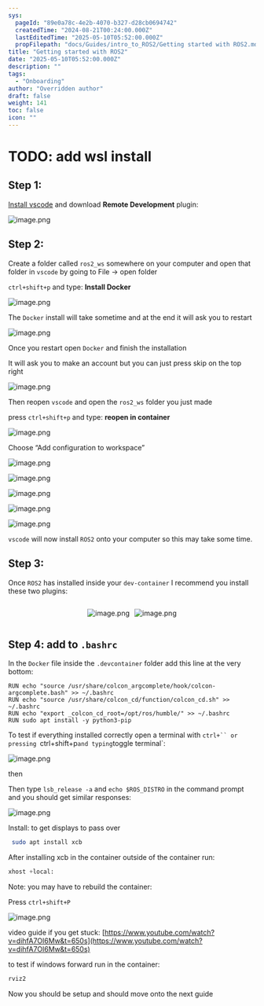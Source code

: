 ```yaml
---
sys:
  pageId: "89e0a78c-4e2b-4070-b327-d28cb0694742"
  createdTime: "2024-08-21T00:24:00.000Z"
  lastEditedTime: "2025-05-10T05:52:00.000Z"
  propFilepath: "docs/Guides/intro_to_ROS2/Getting started with ROS2.md"
title: "Getting started with ROS2"
date: "2025-05-10T05:52:00.000Z"
description: ""
tags:
  - "Onboarding"
author: "Overridden author"
draft: false
weight: 141
toc: false
icon: ""
---
```


# TODO: add wsl install

## Step 1:

[Install vscode](https://code.visualstudio.com/download) and download **Remote Development** plugin:

![image.png](https://prod-files-secure.s3.us-west-2.amazonaws.com/d518164a-d88e-44d1-a4ee-3adb3bd8bce0/efb52993-1881-4a40-b95e-6f020334f022/image.png?X-Amz-Algorithm=AWS4-HMAC-SHA256&X-Amz-Content-Sha256=UNSIGNED-PAYLOAD&X-Amz-Credential=ASIAZI2LB466XVBQKAQG%2F20250604%2Fus-west-2%2Fs3%2Faws4_request&X-Amz-Date=20250604T100941Z&X-Amz-Expires=3600&X-Amz-Security-Token=IQoJb3JpZ2luX2VjEFEaCXVzLXdlc3QtMiJHMEUCIA0vYFaUWmBd8dcMZIRmdhLVwAKxDdU31OCnKCekuUPsAiEAvKjONfe9CbgcHSKMQQIv8C%2FYxfmXgp0ynwhiY1NpS1Iq%2FwMIKhAAGgw2Mzc0MjMxODM4MDUiDATnTup5Fj1YnQLMuSrcA%2FMRoMHJp1vxfPAxPYEAJ1IqD79eWelk%2BQ%2B4KrTuf0T8yUfAd7EmIz24%2F8zRMAW%2FTrV%2BS0JJ48BOZTuk5yvQqCN%2FfWEpUz596DvApiAYD8dVkLPOF6Rux229HcfA3MrwgLOlD2NJEuLX8r7x3fTyL8ef5uwvY1Gkwdnrci8yht2iIth09Bp8OqgDsq58u1ciqqD38UWjHxaolMsuA0kQLqwmxAwS3OB6bpJhSUqAlIEtBSW8cqHCoLGZQrcu2t2W4i0cLpVT%2FGc2Hr48xDDbh2EJpyYoYrNnsBMQoZk%2Fb9MXr9KvaE6IfNLZtq4VFYizADt7%2FnvoTwD1X485XujlV%2B2bhBCAzyPFQ39eIZtnCh2W1zifPV%2FCD67KHFMspc35KFomOI4oORynh%2FYf93n2t31unSmPJOJqIBFEORlT7kjRbMi%2FvNM7lEA%2BjXHlUgb9oC4dSIu5SHXxeP0fba9u%2BK5F3pQRxbTXZcKfRTuZJEInjr4CQ%2FwsA0HtBLlep2zIZRpA7tb53kOhO3kmXBXO%2F4q%2B24jt1gmDCd4Qai%2BZ4WQyDClCYWd%2Bb96ktXrHrOkoMSa8PtAMRTkibJ3cDNLcEiK4LtruyHKECXYPUxOuzdOPgPVQ2K%2FY8BQoDpgpMK6egMIGOqUB%2Fepdn7NAov%2FtOZZBBxpbIhmZ3%2FSwlM%2FuvwRgqYIHLNTmvhdtC4xRO6cog8IKGaD9cryuQOHTU3R3r%2B9Gxvfbllc4W5Zb2gzp2AY2MqeAefwDuCK9GwS4pNOtH1pHepD2i%2FTtTb4FEjWT9FaEK3zBQ8QQfZdvqgJEYB%2FiGVspOmQrWuF%2BtOHqToPmV2%2FkH487ipavcvm4wTEdPHJygPRpGu75r499&X-Amz-Signature=1c6d1a42da4849483b2b32500713ee43421296f0ee066df04f732d0fd34c62d3&X-Amz-SignedHeaders=host&x-id=GetObject)

## Step 2:

Create a folder called `ros2_ws` somewhere on your computer and open that folder in `vscode` by going to File → open folder 

`ctrl+shift+p` and type: **Install Docker**

![image.png](https://prod-files-secure.s3.us-west-2.amazonaws.com/d518164a-d88e-44d1-a4ee-3adb3bd8bce0/2269dc0e-1cd5-47ff-bceb-c04ad9b2eab0/image.png?X-Amz-Algorithm=AWS4-HMAC-SHA256&X-Amz-Content-Sha256=UNSIGNED-PAYLOAD&X-Amz-Credential=ASIAZI2LB466XVBQKAQG%2F20250604%2Fus-west-2%2Fs3%2Faws4_request&X-Amz-Date=20250604T100941Z&X-Amz-Expires=3600&X-Amz-Security-Token=IQoJb3JpZ2luX2VjEFEaCXVzLXdlc3QtMiJHMEUCIA0vYFaUWmBd8dcMZIRmdhLVwAKxDdU31OCnKCekuUPsAiEAvKjONfe9CbgcHSKMQQIv8C%2FYxfmXgp0ynwhiY1NpS1Iq%2FwMIKhAAGgw2Mzc0MjMxODM4MDUiDATnTup5Fj1YnQLMuSrcA%2FMRoMHJp1vxfPAxPYEAJ1IqD79eWelk%2BQ%2B4KrTuf0T8yUfAd7EmIz24%2F8zRMAW%2FTrV%2BS0JJ48BOZTuk5yvQqCN%2FfWEpUz596DvApiAYD8dVkLPOF6Rux229HcfA3MrwgLOlD2NJEuLX8r7x3fTyL8ef5uwvY1Gkwdnrci8yht2iIth09Bp8OqgDsq58u1ciqqD38UWjHxaolMsuA0kQLqwmxAwS3OB6bpJhSUqAlIEtBSW8cqHCoLGZQrcu2t2W4i0cLpVT%2FGc2Hr48xDDbh2EJpyYoYrNnsBMQoZk%2Fb9MXr9KvaE6IfNLZtq4VFYizADt7%2FnvoTwD1X485XujlV%2B2bhBCAzyPFQ39eIZtnCh2W1zifPV%2FCD67KHFMspc35KFomOI4oORynh%2FYf93n2t31unSmPJOJqIBFEORlT7kjRbMi%2FvNM7lEA%2BjXHlUgb9oC4dSIu5SHXxeP0fba9u%2BK5F3pQRxbTXZcKfRTuZJEInjr4CQ%2FwsA0HtBLlep2zIZRpA7tb53kOhO3kmXBXO%2F4q%2B24jt1gmDCd4Qai%2BZ4WQyDClCYWd%2Bb96ktXrHrOkoMSa8PtAMRTkibJ3cDNLcEiK4LtruyHKECXYPUxOuzdOPgPVQ2K%2FY8BQoDpgpMK6egMIGOqUB%2Fepdn7NAov%2FtOZZBBxpbIhmZ3%2FSwlM%2FuvwRgqYIHLNTmvhdtC4xRO6cog8IKGaD9cryuQOHTU3R3r%2B9Gxvfbllc4W5Zb2gzp2AY2MqeAefwDuCK9GwS4pNOtH1pHepD2i%2FTtTb4FEjWT9FaEK3zBQ8QQfZdvqgJEYB%2FiGVspOmQrWuF%2BtOHqToPmV2%2FkH487ipavcvm4wTEdPHJygPRpGu75r499&X-Amz-Signature=c215ad74c4086317c03349c7c738bc8c14250b9931e11a883058cb7ffe316dd3&X-Amz-SignedHeaders=host&x-id=GetObject)

The `Docker` install will take sometime and at the end it will ask you to restart

![image.png](https://prod-files-secure.s3.us-west-2.amazonaws.com/d518164a-d88e-44d1-a4ee-3adb3bd8bce0/ed233f78-be33-4b1f-b89c-9c346c0e961e/image.png?X-Amz-Algorithm=AWS4-HMAC-SHA256&X-Amz-Content-Sha256=UNSIGNED-PAYLOAD&X-Amz-Credential=ASIAZI2LB466XVBQKAQG%2F20250604%2Fus-west-2%2Fs3%2Faws4_request&X-Amz-Date=20250604T100941Z&X-Amz-Expires=3600&X-Amz-Security-Token=IQoJb3JpZ2luX2VjEFEaCXVzLXdlc3QtMiJHMEUCIA0vYFaUWmBd8dcMZIRmdhLVwAKxDdU31OCnKCekuUPsAiEAvKjONfe9CbgcHSKMQQIv8C%2FYxfmXgp0ynwhiY1NpS1Iq%2FwMIKhAAGgw2Mzc0MjMxODM4MDUiDATnTup5Fj1YnQLMuSrcA%2FMRoMHJp1vxfPAxPYEAJ1IqD79eWelk%2BQ%2B4KrTuf0T8yUfAd7EmIz24%2F8zRMAW%2FTrV%2BS0JJ48BOZTuk5yvQqCN%2FfWEpUz596DvApiAYD8dVkLPOF6Rux229HcfA3MrwgLOlD2NJEuLX8r7x3fTyL8ef5uwvY1Gkwdnrci8yht2iIth09Bp8OqgDsq58u1ciqqD38UWjHxaolMsuA0kQLqwmxAwS3OB6bpJhSUqAlIEtBSW8cqHCoLGZQrcu2t2W4i0cLpVT%2FGc2Hr48xDDbh2EJpyYoYrNnsBMQoZk%2Fb9MXr9KvaE6IfNLZtq4VFYizADt7%2FnvoTwD1X485XujlV%2B2bhBCAzyPFQ39eIZtnCh2W1zifPV%2FCD67KHFMspc35KFomOI4oORynh%2FYf93n2t31unSmPJOJqIBFEORlT7kjRbMi%2FvNM7lEA%2BjXHlUgb9oC4dSIu5SHXxeP0fba9u%2BK5F3pQRxbTXZcKfRTuZJEInjr4CQ%2FwsA0HtBLlep2zIZRpA7tb53kOhO3kmXBXO%2F4q%2B24jt1gmDCd4Qai%2BZ4WQyDClCYWd%2Bb96ktXrHrOkoMSa8PtAMRTkibJ3cDNLcEiK4LtruyHKECXYPUxOuzdOPgPVQ2K%2FY8BQoDpgpMK6egMIGOqUB%2Fepdn7NAov%2FtOZZBBxpbIhmZ3%2FSwlM%2FuvwRgqYIHLNTmvhdtC4xRO6cog8IKGaD9cryuQOHTU3R3r%2B9Gxvfbllc4W5Zb2gzp2AY2MqeAefwDuCK9GwS4pNOtH1pHepD2i%2FTtTb4FEjWT9FaEK3zBQ8QQfZdvqgJEYB%2FiGVspOmQrWuF%2BtOHqToPmV2%2FkH487ipavcvm4wTEdPHJygPRpGu75r499&X-Amz-Signature=53bae27ac7115f5e6e026272b523aa10c40bc66080cb15ddb2ab464f732a5c8f&X-Amz-SignedHeaders=host&x-id=GetObject)

Once you restart open `Docker` and finish the installation

It will ask you to make an account but you can just press skip on the top right

![image.png](https://prod-files-secure.s3.us-west-2.amazonaws.com/d518164a-d88e-44d1-a4ee-3adb3bd8bce0/21010ad9-1659-4fd9-9f59-9932a09b2a3d/image.png?X-Amz-Algorithm=AWS4-HMAC-SHA256&X-Amz-Content-Sha256=UNSIGNED-PAYLOAD&X-Amz-Credential=ASIAZI2LB466XVBQKAQG%2F20250604%2Fus-west-2%2Fs3%2Faws4_request&X-Amz-Date=20250604T100941Z&X-Amz-Expires=3600&X-Amz-Security-Token=IQoJb3JpZ2luX2VjEFEaCXVzLXdlc3QtMiJHMEUCIA0vYFaUWmBd8dcMZIRmdhLVwAKxDdU31OCnKCekuUPsAiEAvKjONfe9CbgcHSKMQQIv8C%2FYxfmXgp0ynwhiY1NpS1Iq%2FwMIKhAAGgw2Mzc0MjMxODM4MDUiDATnTup5Fj1YnQLMuSrcA%2FMRoMHJp1vxfPAxPYEAJ1IqD79eWelk%2BQ%2B4KrTuf0T8yUfAd7EmIz24%2F8zRMAW%2FTrV%2BS0JJ48BOZTuk5yvQqCN%2FfWEpUz596DvApiAYD8dVkLPOF6Rux229HcfA3MrwgLOlD2NJEuLX8r7x3fTyL8ef5uwvY1Gkwdnrci8yht2iIth09Bp8OqgDsq58u1ciqqD38UWjHxaolMsuA0kQLqwmxAwS3OB6bpJhSUqAlIEtBSW8cqHCoLGZQrcu2t2W4i0cLpVT%2FGc2Hr48xDDbh2EJpyYoYrNnsBMQoZk%2Fb9MXr9KvaE6IfNLZtq4VFYizADt7%2FnvoTwD1X485XujlV%2B2bhBCAzyPFQ39eIZtnCh2W1zifPV%2FCD67KHFMspc35KFomOI4oORynh%2FYf93n2t31unSmPJOJqIBFEORlT7kjRbMi%2FvNM7lEA%2BjXHlUgb9oC4dSIu5SHXxeP0fba9u%2BK5F3pQRxbTXZcKfRTuZJEInjr4CQ%2FwsA0HtBLlep2zIZRpA7tb53kOhO3kmXBXO%2F4q%2B24jt1gmDCd4Qai%2BZ4WQyDClCYWd%2Bb96ktXrHrOkoMSa8PtAMRTkibJ3cDNLcEiK4LtruyHKECXYPUxOuzdOPgPVQ2K%2FY8BQoDpgpMK6egMIGOqUB%2Fepdn7NAov%2FtOZZBBxpbIhmZ3%2FSwlM%2FuvwRgqYIHLNTmvhdtC4xRO6cog8IKGaD9cryuQOHTU3R3r%2B9Gxvfbllc4W5Zb2gzp2AY2MqeAefwDuCK9GwS4pNOtH1pHepD2i%2FTtTb4FEjWT9FaEK3zBQ8QQfZdvqgJEYB%2FiGVspOmQrWuF%2BtOHqToPmV2%2FkH487ipavcvm4wTEdPHJygPRpGu75r499&X-Amz-Signature=9cf4d2acdb2114501e5a2924a7978002a06c0a5cae16ad6d8f76c9ef85a6adf2&X-Amz-SignedHeaders=host&x-id=GetObject)

Then reopen `vscode` and open the `ros2_ws` folder you just made

press `ctrl+shift+p` and type: **reopen in container**

![image.png](https://prod-files-secure.s3.us-west-2.amazonaws.com/d518164a-d88e-44d1-a4ee-3adb3bd8bce0/4e93b8c2-41ad-488c-8095-c74205196118/image.png?X-Amz-Algorithm=AWS4-HMAC-SHA256&X-Amz-Content-Sha256=UNSIGNED-PAYLOAD&X-Amz-Credential=ASIAZI2LB466XVBQKAQG%2F20250604%2Fus-west-2%2Fs3%2Faws4_request&X-Amz-Date=20250604T100941Z&X-Amz-Expires=3600&X-Amz-Security-Token=IQoJb3JpZ2luX2VjEFEaCXVzLXdlc3QtMiJHMEUCIA0vYFaUWmBd8dcMZIRmdhLVwAKxDdU31OCnKCekuUPsAiEAvKjONfe9CbgcHSKMQQIv8C%2FYxfmXgp0ynwhiY1NpS1Iq%2FwMIKhAAGgw2Mzc0MjMxODM4MDUiDATnTup5Fj1YnQLMuSrcA%2FMRoMHJp1vxfPAxPYEAJ1IqD79eWelk%2BQ%2B4KrTuf0T8yUfAd7EmIz24%2F8zRMAW%2FTrV%2BS0JJ48BOZTuk5yvQqCN%2FfWEpUz596DvApiAYD8dVkLPOF6Rux229HcfA3MrwgLOlD2NJEuLX8r7x3fTyL8ef5uwvY1Gkwdnrci8yht2iIth09Bp8OqgDsq58u1ciqqD38UWjHxaolMsuA0kQLqwmxAwS3OB6bpJhSUqAlIEtBSW8cqHCoLGZQrcu2t2W4i0cLpVT%2FGc2Hr48xDDbh2EJpyYoYrNnsBMQoZk%2Fb9MXr9KvaE6IfNLZtq4VFYizADt7%2FnvoTwD1X485XujlV%2B2bhBCAzyPFQ39eIZtnCh2W1zifPV%2FCD67KHFMspc35KFomOI4oORynh%2FYf93n2t31unSmPJOJqIBFEORlT7kjRbMi%2FvNM7lEA%2BjXHlUgb9oC4dSIu5SHXxeP0fba9u%2BK5F3pQRxbTXZcKfRTuZJEInjr4CQ%2FwsA0HtBLlep2zIZRpA7tb53kOhO3kmXBXO%2F4q%2B24jt1gmDCd4Qai%2BZ4WQyDClCYWd%2Bb96ktXrHrOkoMSa8PtAMRTkibJ3cDNLcEiK4LtruyHKECXYPUxOuzdOPgPVQ2K%2FY8BQoDpgpMK6egMIGOqUB%2Fepdn7NAov%2FtOZZBBxpbIhmZ3%2FSwlM%2FuvwRgqYIHLNTmvhdtC4xRO6cog8IKGaD9cryuQOHTU3R3r%2B9Gxvfbllc4W5Zb2gzp2AY2MqeAefwDuCK9GwS4pNOtH1pHepD2i%2FTtTb4FEjWT9FaEK3zBQ8QQfZdvqgJEYB%2FiGVspOmQrWuF%2BtOHqToPmV2%2FkH487ipavcvm4wTEdPHJygPRpGu75r499&X-Amz-Signature=a7998a2e68a8cbb3297bb260d879b71fe011f5e1ede91faaf36ec63ca77dba1d&X-Amz-SignedHeaders=host&x-id=GetObject)

Choose “Add configuration to workspace”

![image.png](https://prod-files-secure.s3.us-west-2.amazonaws.com/d518164a-d88e-44d1-a4ee-3adb3bd8bce0/9560b282-5060-4989-ba37-97e7b2c22476/image.png?X-Amz-Algorithm=AWS4-HMAC-SHA256&X-Amz-Content-Sha256=UNSIGNED-PAYLOAD&X-Amz-Credential=ASIAZI2LB466XVBQKAQG%2F20250604%2Fus-west-2%2Fs3%2Faws4_request&X-Amz-Date=20250604T100941Z&X-Amz-Expires=3600&X-Amz-Security-Token=IQoJb3JpZ2luX2VjEFEaCXVzLXdlc3QtMiJHMEUCIA0vYFaUWmBd8dcMZIRmdhLVwAKxDdU31OCnKCekuUPsAiEAvKjONfe9CbgcHSKMQQIv8C%2FYxfmXgp0ynwhiY1NpS1Iq%2FwMIKhAAGgw2Mzc0MjMxODM4MDUiDATnTup5Fj1YnQLMuSrcA%2FMRoMHJp1vxfPAxPYEAJ1IqD79eWelk%2BQ%2B4KrTuf0T8yUfAd7EmIz24%2F8zRMAW%2FTrV%2BS0JJ48BOZTuk5yvQqCN%2FfWEpUz596DvApiAYD8dVkLPOF6Rux229HcfA3MrwgLOlD2NJEuLX8r7x3fTyL8ef5uwvY1Gkwdnrci8yht2iIth09Bp8OqgDsq58u1ciqqD38UWjHxaolMsuA0kQLqwmxAwS3OB6bpJhSUqAlIEtBSW8cqHCoLGZQrcu2t2W4i0cLpVT%2FGc2Hr48xDDbh2EJpyYoYrNnsBMQoZk%2Fb9MXr9KvaE6IfNLZtq4VFYizADt7%2FnvoTwD1X485XujlV%2B2bhBCAzyPFQ39eIZtnCh2W1zifPV%2FCD67KHFMspc35KFomOI4oORynh%2FYf93n2t31unSmPJOJqIBFEORlT7kjRbMi%2FvNM7lEA%2BjXHlUgb9oC4dSIu5SHXxeP0fba9u%2BK5F3pQRxbTXZcKfRTuZJEInjr4CQ%2FwsA0HtBLlep2zIZRpA7tb53kOhO3kmXBXO%2F4q%2B24jt1gmDCd4Qai%2BZ4WQyDClCYWd%2Bb96ktXrHrOkoMSa8PtAMRTkibJ3cDNLcEiK4LtruyHKECXYPUxOuzdOPgPVQ2K%2FY8BQoDpgpMK6egMIGOqUB%2Fepdn7NAov%2FtOZZBBxpbIhmZ3%2FSwlM%2FuvwRgqYIHLNTmvhdtC4xRO6cog8IKGaD9cryuQOHTU3R3r%2B9Gxvfbllc4W5Zb2gzp2AY2MqeAefwDuCK9GwS4pNOtH1pHepD2i%2FTtTb4FEjWT9FaEK3zBQ8QQfZdvqgJEYB%2FiGVspOmQrWuF%2BtOHqToPmV2%2FkH487ipavcvm4wTEdPHJygPRpGu75r499&X-Amz-Signature=65e7da7ca0027d831bec4d0ebdbd3777e8a9579203a950a22eba3a26b36ee3a5&X-Amz-SignedHeaders=host&x-id=GetObject)

![image.png](https://prod-files-secure.s3.us-west-2.amazonaws.com/d518164a-d88e-44d1-a4ee-3adb3bd8bce0/2ee63f81-886b-48e8-a553-dc6e5eac99e4/image.png?X-Amz-Algorithm=AWS4-HMAC-SHA256&X-Amz-Content-Sha256=UNSIGNED-PAYLOAD&X-Amz-Credential=ASIAZI2LB466XVBQKAQG%2F20250604%2Fus-west-2%2Fs3%2Faws4_request&X-Amz-Date=20250604T100941Z&X-Amz-Expires=3600&X-Amz-Security-Token=IQoJb3JpZ2luX2VjEFEaCXVzLXdlc3QtMiJHMEUCIA0vYFaUWmBd8dcMZIRmdhLVwAKxDdU31OCnKCekuUPsAiEAvKjONfe9CbgcHSKMQQIv8C%2FYxfmXgp0ynwhiY1NpS1Iq%2FwMIKhAAGgw2Mzc0MjMxODM4MDUiDATnTup5Fj1YnQLMuSrcA%2FMRoMHJp1vxfPAxPYEAJ1IqD79eWelk%2BQ%2B4KrTuf0T8yUfAd7EmIz24%2F8zRMAW%2FTrV%2BS0JJ48BOZTuk5yvQqCN%2FfWEpUz596DvApiAYD8dVkLPOF6Rux229HcfA3MrwgLOlD2NJEuLX8r7x3fTyL8ef5uwvY1Gkwdnrci8yht2iIth09Bp8OqgDsq58u1ciqqD38UWjHxaolMsuA0kQLqwmxAwS3OB6bpJhSUqAlIEtBSW8cqHCoLGZQrcu2t2W4i0cLpVT%2FGc2Hr48xDDbh2EJpyYoYrNnsBMQoZk%2Fb9MXr9KvaE6IfNLZtq4VFYizADt7%2FnvoTwD1X485XujlV%2B2bhBCAzyPFQ39eIZtnCh2W1zifPV%2FCD67KHFMspc35KFomOI4oORynh%2FYf93n2t31unSmPJOJqIBFEORlT7kjRbMi%2FvNM7lEA%2BjXHlUgb9oC4dSIu5SHXxeP0fba9u%2BK5F3pQRxbTXZcKfRTuZJEInjr4CQ%2FwsA0HtBLlep2zIZRpA7tb53kOhO3kmXBXO%2F4q%2B24jt1gmDCd4Qai%2BZ4WQyDClCYWd%2Bb96ktXrHrOkoMSa8PtAMRTkibJ3cDNLcEiK4LtruyHKECXYPUxOuzdOPgPVQ2K%2FY8BQoDpgpMK6egMIGOqUB%2Fepdn7NAov%2FtOZZBBxpbIhmZ3%2FSwlM%2FuvwRgqYIHLNTmvhdtC4xRO6cog8IKGaD9cryuQOHTU3R3r%2B9Gxvfbllc4W5Zb2gzp2AY2MqeAefwDuCK9GwS4pNOtH1pHepD2i%2FTtTb4FEjWT9FaEK3zBQ8QQfZdvqgJEYB%2FiGVspOmQrWuF%2BtOHqToPmV2%2FkH487ipavcvm4wTEdPHJygPRpGu75r499&X-Amz-Signature=d13503b01ee608a483b4d290071b5ee5da2ec0fade56439a9a51670df5a54cf9&X-Amz-SignedHeaders=host&x-id=GetObject)

![image.png](https://prod-files-secure.s3.us-west-2.amazonaws.com/d518164a-d88e-44d1-a4ee-3adb3bd8bce0/ae1580b2-b048-407e-aed9-b584224a7a04/image.png?X-Amz-Algorithm=AWS4-HMAC-SHA256&X-Amz-Content-Sha256=UNSIGNED-PAYLOAD&X-Amz-Credential=ASIAZI2LB466XVBQKAQG%2F20250604%2Fus-west-2%2Fs3%2Faws4_request&X-Amz-Date=20250604T100941Z&X-Amz-Expires=3600&X-Amz-Security-Token=IQoJb3JpZ2luX2VjEFEaCXVzLXdlc3QtMiJHMEUCIA0vYFaUWmBd8dcMZIRmdhLVwAKxDdU31OCnKCekuUPsAiEAvKjONfe9CbgcHSKMQQIv8C%2FYxfmXgp0ynwhiY1NpS1Iq%2FwMIKhAAGgw2Mzc0MjMxODM4MDUiDATnTup5Fj1YnQLMuSrcA%2FMRoMHJp1vxfPAxPYEAJ1IqD79eWelk%2BQ%2B4KrTuf0T8yUfAd7EmIz24%2F8zRMAW%2FTrV%2BS0JJ48BOZTuk5yvQqCN%2FfWEpUz596DvApiAYD8dVkLPOF6Rux229HcfA3MrwgLOlD2NJEuLX8r7x3fTyL8ef5uwvY1Gkwdnrci8yht2iIth09Bp8OqgDsq58u1ciqqD38UWjHxaolMsuA0kQLqwmxAwS3OB6bpJhSUqAlIEtBSW8cqHCoLGZQrcu2t2W4i0cLpVT%2FGc2Hr48xDDbh2EJpyYoYrNnsBMQoZk%2Fb9MXr9KvaE6IfNLZtq4VFYizADt7%2FnvoTwD1X485XujlV%2B2bhBCAzyPFQ39eIZtnCh2W1zifPV%2FCD67KHFMspc35KFomOI4oORynh%2FYf93n2t31unSmPJOJqIBFEORlT7kjRbMi%2FvNM7lEA%2BjXHlUgb9oC4dSIu5SHXxeP0fba9u%2BK5F3pQRxbTXZcKfRTuZJEInjr4CQ%2FwsA0HtBLlep2zIZRpA7tb53kOhO3kmXBXO%2F4q%2B24jt1gmDCd4Qai%2BZ4WQyDClCYWd%2Bb96ktXrHrOkoMSa8PtAMRTkibJ3cDNLcEiK4LtruyHKECXYPUxOuzdOPgPVQ2K%2FY8BQoDpgpMK6egMIGOqUB%2Fepdn7NAov%2FtOZZBBxpbIhmZ3%2FSwlM%2FuvwRgqYIHLNTmvhdtC4xRO6cog8IKGaD9cryuQOHTU3R3r%2B9Gxvfbllc4W5Zb2gzp2AY2MqeAefwDuCK9GwS4pNOtH1pHepD2i%2FTtTb4FEjWT9FaEK3zBQ8QQfZdvqgJEYB%2FiGVspOmQrWuF%2BtOHqToPmV2%2FkH487ipavcvm4wTEdPHJygPRpGu75r499&X-Amz-Signature=f8ab6681528b99f48c50580b108b7122ed06716110951e6df6d8debdd34bcfea&X-Amz-SignedHeaders=host&x-id=GetObject)

![image.png](https://prod-files-secure.s3.us-west-2.amazonaws.com/d518164a-d88e-44d1-a4ee-3adb3bd8bce0/53255b28-f75e-430f-b9e3-c0ac8577e42b/image.png?X-Amz-Algorithm=AWS4-HMAC-SHA256&X-Amz-Content-Sha256=UNSIGNED-PAYLOAD&X-Amz-Credential=ASIAZI2LB466XVBQKAQG%2F20250604%2Fus-west-2%2Fs3%2Faws4_request&X-Amz-Date=20250604T100941Z&X-Amz-Expires=3600&X-Amz-Security-Token=IQoJb3JpZ2luX2VjEFEaCXVzLXdlc3QtMiJHMEUCIA0vYFaUWmBd8dcMZIRmdhLVwAKxDdU31OCnKCekuUPsAiEAvKjONfe9CbgcHSKMQQIv8C%2FYxfmXgp0ynwhiY1NpS1Iq%2FwMIKhAAGgw2Mzc0MjMxODM4MDUiDATnTup5Fj1YnQLMuSrcA%2FMRoMHJp1vxfPAxPYEAJ1IqD79eWelk%2BQ%2B4KrTuf0T8yUfAd7EmIz24%2F8zRMAW%2FTrV%2BS0JJ48BOZTuk5yvQqCN%2FfWEpUz596DvApiAYD8dVkLPOF6Rux229HcfA3MrwgLOlD2NJEuLX8r7x3fTyL8ef5uwvY1Gkwdnrci8yht2iIth09Bp8OqgDsq58u1ciqqD38UWjHxaolMsuA0kQLqwmxAwS3OB6bpJhSUqAlIEtBSW8cqHCoLGZQrcu2t2W4i0cLpVT%2FGc2Hr48xDDbh2EJpyYoYrNnsBMQoZk%2Fb9MXr9KvaE6IfNLZtq4VFYizADt7%2FnvoTwD1X485XujlV%2B2bhBCAzyPFQ39eIZtnCh2W1zifPV%2FCD67KHFMspc35KFomOI4oORynh%2FYf93n2t31unSmPJOJqIBFEORlT7kjRbMi%2FvNM7lEA%2BjXHlUgb9oC4dSIu5SHXxeP0fba9u%2BK5F3pQRxbTXZcKfRTuZJEInjr4CQ%2FwsA0HtBLlep2zIZRpA7tb53kOhO3kmXBXO%2F4q%2B24jt1gmDCd4Qai%2BZ4WQyDClCYWd%2Bb96ktXrHrOkoMSa8PtAMRTkibJ3cDNLcEiK4LtruyHKECXYPUxOuzdOPgPVQ2K%2FY8BQoDpgpMK6egMIGOqUB%2Fepdn7NAov%2FtOZZBBxpbIhmZ3%2FSwlM%2FuvwRgqYIHLNTmvhdtC4xRO6cog8IKGaD9cryuQOHTU3R3r%2B9Gxvfbllc4W5Zb2gzp2AY2MqeAefwDuCK9GwS4pNOtH1pHepD2i%2FTtTb4FEjWT9FaEK3zBQ8QQfZdvqgJEYB%2FiGVspOmQrWuF%2BtOHqToPmV2%2FkH487ipavcvm4wTEdPHJygPRpGu75r499&X-Amz-Signature=f7a44fafff1b2dc326dae3e2db66829834f16bdde29e1011556ba8c50d624da1&X-Amz-SignedHeaders=host&x-id=GetObject)

![image.png](https://prod-files-secure.s3.us-west-2.amazonaws.com/d518164a-d88e-44d1-a4ee-3adb3bd8bce0/7c562767-5af9-4ffb-97d1-327bcdf4ee00/image.png?X-Amz-Algorithm=AWS4-HMAC-SHA256&X-Amz-Content-Sha256=UNSIGNED-PAYLOAD&X-Amz-Credential=ASIAZI2LB466XVBQKAQG%2F20250604%2Fus-west-2%2Fs3%2Faws4_request&X-Amz-Date=20250604T100941Z&X-Amz-Expires=3600&X-Amz-Security-Token=IQoJb3JpZ2luX2VjEFEaCXVzLXdlc3QtMiJHMEUCIA0vYFaUWmBd8dcMZIRmdhLVwAKxDdU31OCnKCekuUPsAiEAvKjONfe9CbgcHSKMQQIv8C%2FYxfmXgp0ynwhiY1NpS1Iq%2FwMIKhAAGgw2Mzc0MjMxODM4MDUiDATnTup5Fj1YnQLMuSrcA%2FMRoMHJp1vxfPAxPYEAJ1IqD79eWelk%2BQ%2B4KrTuf0T8yUfAd7EmIz24%2F8zRMAW%2FTrV%2BS0JJ48BOZTuk5yvQqCN%2FfWEpUz596DvApiAYD8dVkLPOF6Rux229HcfA3MrwgLOlD2NJEuLX8r7x3fTyL8ef5uwvY1Gkwdnrci8yht2iIth09Bp8OqgDsq58u1ciqqD38UWjHxaolMsuA0kQLqwmxAwS3OB6bpJhSUqAlIEtBSW8cqHCoLGZQrcu2t2W4i0cLpVT%2FGc2Hr48xDDbh2EJpyYoYrNnsBMQoZk%2Fb9MXr9KvaE6IfNLZtq4VFYizADt7%2FnvoTwD1X485XujlV%2B2bhBCAzyPFQ39eIZtnCh2W1zifPV%2FCD67KHFMspc35KFomOI4oORynh%2FYf93n2t31unSmPJOJqIBFEORlT7kjRbMi%2FvNM7lEA%2BjXHlUgb9oC4dSIu5SHXxeP0fba9u%2BK5F3pQRxbTXZcKfRTuZJEInjr4CQ%2FwsA0HtBLlep2zIZRpA7tb53kOhO3kmXBXO%2F4q%2B24jt1gmDCd4Qai%2BZ4WQyDClCYWd%2Bb96ktXrHrOkoMSa8PtAMRTkibJ3cDNLcEiK4LtruyHKECXYPUxOuzdOPgPVQ2K%2FY8BQoDpgpMK6egMIGOqUB%2Fepdn7NAov%2FtOZZBBxpbIhmZ3%2FSwlM%2FuvwRgqYIHLNTmvhdtC4xRO6cog8IKGaD9cryuQOHTU3R3r%2B9Gxvfbllc4W5Zb2gzp2AY2MqeAefwDuCK9GwS4pNOtH1pHepD2i%2FTtTb4FEjWT9FaEK3zBQ8QQfZdvqgJEYB%2FiGVspOmQrWuF%2BtOHqToPmV2%2FkH487ipavcvm4wTEdPHJygPRpGu75r499&X-Amz-Signature=9d0c8286b9b33d13b5115744c525f4192960a6a07862107954fcd82feed14af1&X-Amz-SignedHeaders=host&x-id=GetObject)

`vscode` will now install `ROS2` onto your computer so this may take some time.

## Step 3:

Once `ROS2` has installed inside your `dev-container` I recommend you install these two plugins:

<div style="display: flex;flex-direction: row; column-gap:10px; max-width: 630px;justify-content: center;">
<div>

![image.png](https://prod-files-secure.s3.us-west-2.amazonaws.com/d518164a-d88e-44d1-a4ee-3adb3bd8bce0/3fc3d550-5a54-4ba1-ba6b-faa01cdb7369/image.png?X-Amz-Algorithm=AWS4-HMAC-SHA256&X-Amz-Content-Sha256=UNSIGNED-PAYLOAD&X-Amz-Credential=ASIAZI2LB466US4EYWLD%2F20250604%2Fus-west-2%2Fs3%2Faws4_request&X-Amz-Date=20250604T100947Z&X-Amz-Expires=3600&X-Amz-Security-Token=IQoJb3JpZ2luX2VjEFIaCXVzLXdlc3QtMiJGMEQCIC74JuUc84pJ3vLWDvnT4ByIFmTmKOfra9mZceCz89gJAiA8xWugFb0CNiqBQTM9IxivuPMXI3FbQzfFnpbFoPVZtCr%2FAwgqEAAaDDYzNzQyMzE4MzgwNSIMnnCbziD2TgrJuBI%2BKtwDqMM%2BcF2HlBH6wIVsDsxTl3uEfa2BjGPfG9oPaKrOlufIsEVJDYsP%2FYx9OwmOo1R%2Fg454ift2mK5TXaLeTAci3GAufYx3XBab%2Fucfbwg4jokBdEKr4zDjT2GKLkyxU3FZS%2FqApxEeNqCQ5flbIzLGLnh5Vnd6YWWy6G%2Fw5UnaWyJeERRxoCxNqNzYIqXblNopC%2FwrT7s%2Ft%2Fm1UiCqFLDJvFinUdq0mzdoSQYBJof%2FwwxDq%2FYOBrZ0CLsP4UyXAVlXu%2FIk3myAqszEmqZxTO0hDNTSyuZrWkp1R3QJYCoNCDYXF3Gom5EEyGTVJ1iBXb7l8qAjJpeaoe1oI%2FUgsNRWa8Tb1RYu01MxfYOBxTTX%2BHgYefI2rGmqueEFJMoCD1dPnzXGQs240ju8QqYpuyNwW9s0Kz88PODWwUHbwpcvstqBAfXBO1R7ZrIzIkVk23txohHL2SEpS8N1nHV8RQyAxkRMX9tT9rIFLyHDhPTdSbadjEUCnmOvMKrlvB%2FKecVrMSOo6qD3mE8XZ1XmZqsZqLoSLRuj37sDWA6nLwxiPe4VtzgMQ%2BLf%2Fc2sSJANCzBDCf1EnPtTvEGM%2B9Bop0vivs4iqYd0CE%2Bfe2Yl1QMU0VIIoAURcONZGdeIxmAw1p6AwgY6pgFnKcDLbZZlnvLiagMNvikcDwkwEGP%2F1WdiBe6WBXhdAbIsIe58ydJ1oHYif9eGgB4RxZQx93MNr4kSCYLcsFsGSn3kjwt6mw7JGsXod6QL9OMDFbZxRRLljEq7tEPYU5oI7NNQ9LyRmVGZzyQ1K3vWW%2BvGFuJOuJsTa8gaZciNpP9EG7v%2B18m0wOAKniLFxr0AIEGC4%2FNn9bv5PXNATLf%2BocmIbdwI&X-Amz-Signature=ced3cbd77a24bb17d42a2ce2ff6aadbbf433f5c4d9c4dd22ad772aaf19d307eb&X-Amz-SignedHeaders=host&x-id=GetObject)

</div>
<div>

![image.png](https://prod-files-secure.s3.us-west-2.amazonaws.com/d518164a-d88e-44d1-a4ee-3adb3bd8bce0/d994cc66-13c2-4093-a5a3-f84cf4601a82/image.png?X-Amz-Algorithm=AWS4-HMAC-SHA256&X-Amz-Content-Sha256=UNSIGNED-PAYLOAD&X-Amz-Credential=ASIAZI2LB466X465KL2L%2F20250604%2Fus-west-2%2Fs3%2Faws4_request&X-Amz-Date=20250604T100948Z&X-Amz-Expires=3600&X-Amz-Security-Token=IQoJb3JpZ2luX2VjEFEaCXVzLXdlc3QtMiJIMEYCIQCraVXCH71mJ3673rCTKtPdGsjNJZQ0y3G8Jwf05l7s5AIhALGvBV74%2Fv%2BQP%2B5ZxtW%2F3R1X0c1CVyJffRWApbpvo5eIKv8DCCoQABoMNjM3NDIzMTgzODA1IgwSBd2nnIvrPTUfenoq3ANiIFtJDYudabHJEDcLMdWqBaDfy8Z9bKCoJWJHs1hDqsOdMqoKgXC%2FTgymoR0wVU3%2Berr5Y69fSNupnx%2FKDiwkp%2B6OCLPGEovofRwd2UXjc4SKsgaVuB4SbM%2FgkBOoHC9sBmBHf1LNGWcvEMbpD0XWhME5pL63lYfhLJZyQufpnghNRLeAzuUIOaLU%2B5i2A%2FRHXcMigHDgIqJArqvpEh8Q9Xzdz57zecy66WQf3qO1tzd%2FfdlHsOvaZndgwUiylySIrQmWo7N09C6GBE5w7fYmxjdLHusqTK5izNBgYzMzC3DfW0VCY%2FAsGSXRnvWwWONAjHZR49wmQP%2F%2BpC54mtQ3cAYD0Z%2Fp93%2BSAl942IUREbPdiH9ZVf%2ByFlGQVVIZDamK2cSVDKptQnGF5fwcxXqZDb%2F9xBXODPNhDhelzi0lJH9JSIHBKWdko48iVsdrFaG4em2EyEx%2BIHdbdHAcT3rENzmrDnpVG6arL9CqHp3qbimvG1AkGm4QnHOuOvFJa2EY4OHRQkZXI8wibZfNaOOg1N303dRhzZi6vQvwwYfotXUR1agqAV%2FdM8poicxvf6X71%2FgGiXuuoBohMRi45k7WHEMrCSqquKWvH842FxxQfDQaDgo7akhDJbsuwzCmnoDCBjqkAVzYeWmpBu422%2BFw8C6YiPJGLMtH1WNx4k%2BfOqkEPT%2Bz%2BYKLMnfvMBBqQVxtwpkpwNKvswSp1DA4MwTj7Rpmb7QfJNEszbfVmpuAUlqOVnobo1P3spf2L7xPofWHpVUzFs0hL7PCMxGzzI0uoIO0Luw7YO0TB6fZ1wNOdJeOAsE75T5uxZef8YJe67DdivvnmzdSR0A0TVjQEevXhqFrDqxZeRRg&X-Amz-Signature=0d3d89c3225531f57ee8832c89c9a9e378125295493f7fb265527babb49fb749&X-Amz-SignedHeaders=host&x-id=GetObject)

</div>
</div>

## Step 4: add to `.bashrc`

In the `Docker` file inside the `.devcontainer` folder add this line at the very bottom: 

```docker
RUN echo "source /usr/share/colcon_argcomplete/hook/colcon-argcomplete.bash" >> ~/.bashrc
RUN echo "source /usr/share/colcon_cd/function/colcon_cd.sh" >> ~/.bashrc
RUN echo "export _colcon_cd_root=/opt/ros/humble/" >> ~/.bashrc
RUN sudo apt install -y python3-pip 
```

To test if everything installed correctly open a terminal with `ctrl+`` or pressing `ctrl+shift+p` and typing `toggle terminal`:

![image.png](https://prod-files-secure.s3.us-west-2.amazonaws.com/d518164a-d88e-44d1-a4ee-3adb3bd8bce0/6a4943d8-b04e-4c02-9a58-775f3384d1a5/image.png?X-Amz-Algorithm=AWS4-HMAC-SHA256&X-Amz-Content-Sha256=UNSIGNED-PAYLOAD&X-Amz-Credential=ASIAZI2LB466XVBQKAQG%2F20250604%2Fus-west-2%2Fs3%2Faws4_request&X-Amz-Date=20250604T100941Z&X-Amz-Expires=3600&X-Amz-Security-Token=IQoJb3JpZ2luX2VjEFEaCXVzLXdlc3QtMiJHMEUCIA0vYFaUWmBd8dcMZIRmdhLVwAKxDdU31OCnKCekuUPsAiEAvKjONfe9CbgcHSKMQQIv8C%2FYxfmXgp0ynwhiY1NpS1Iq%2FwMIKhAAGgw2Mzc0MjMxODM4MDUiDATnTup5Fj1YnQLMuSrcA%2FMRoMHJp1vxfPAxPYEAJ1IqD79eWelk%2BQ%2B4KrTuf0T8yUfAd7EmIz24%2F8zRMAW%2FTrV%2BS0JJ48BOZTuk5yvQqCN%2FfWEpUz596DvApiAYD8dVkLPOF6Rux229HcfA3MrwgLOlD2NJEuLX8r7x3fTyL8ef5uwvY1Gkwdnrci8yht2iIth09Bp8OqgDsq58u1ciqqD38UWjHxaolMsuA0kQLqwmxAwS3OB6bpJhSUqAlIEtBSW8cqHCoLGZQrcu2t2W4i0cLpVT%2FGc2Hr48xDDbh2EJpyYoYrNnsBMQoZk%2Fb9MXr9KvaE6IfNLZtq4VFYizADt7%2FnvoTwD1X485XujlV%2B2bhBCAzyPFQ39eIZtnCh2W1zifPV%2FCD67KHFMspc35KFomOI4oORynh%2FYf93n2t31unSmPJOJqIBFEORlT7kjRbMi%2FvNM7lEA%2BjXHlUgb9oC4dSIu5SHXxeP0fba9u%2BK5F3pQRxbTXZcKfRTuZJEInjr4CQ%2FwsA0HtBLlep2zIZRpA7tb53kOhO3kmXBXO%2F4q%2B24jt1gmDCd4Qai%2BZ4WQyDClCYWd%2Bb96ktXrHrOkoMSa8PtAMRTkibJ3cDNLcEiK4LtruyHKECXYPUxOuzdOPgPVQ2K%2FY8BQoDpgpMK6egMIGOqUB%2Fepdn7NAov%2FtOZZBBxpbIhmZ3%2FSwlM%2FuvwRgqYIHLNTmvhdtC4xRO6cog8IKGaD9cryuQOHTU3R3r%2B9Gxvfbllc4W5Zb2gzp2AY2MqeAefwDuCK9GwS4pNOtH1pHepD2i%2FTtTb4FEjWT9FaEK3zBQ8QQfZdvqgJEYB%2FiGVspOmQrWuF%2BtOHqToPmV2%2FkH487ipavcvm4wTEdPHJygPRpGu75r499&X-Amz-Signature=efa5c5091e919396ec50f0e47b1df53bc21aec78c6a2618fcf7b386490b3ac08&X-Amz-SignedHeaders=host&x-id=GetObject)

then 

Then type `lsb_release -a` and `echo $ROS_DISTRO` in the command prompt and you should get similar responses:

![image.png](https://prod-files-secure.s3.us-west-2.amazonaws.com/d518164a-d88e-44d1-a4ee-3adb3bd8bce0/3e635dec-a805-4e85-8b9e-d000e5b71a4e/image.png?X-Amz-Algorithm=AWS4-HMAC-SHA256&X-Amz-Content-Sha256=UNSIGNED-PAYLOAD&X-Amz-Credential=ASIAZI2LB466XVBQKAQG%2F20250604%2Fus-west-2%2Fs3%2Faws4_request&X-Amz-Date=20250604T100941Z&X-Amz-Expires=3600&X-Amz-Security-Token=IQoJb3JpZ2luX2VjEFEaCXVzLXdlc3QtMiJHMEUCIA0vYFaUWmBd8dcMZIRmdhLVwAKxDdU31OCnKCekuUPsAiEAvKjONfe9CbgcHSKMQQIv8C%2FYxfmXgp0ynwhiY1NpS1Iq%2FwMIKhAAGgw2Mzc0MjMxODM4MDUiDATnTup5Fj1YnQLMuSrcA%2FMRoMHJp1vxfPAxPYEAJ1IqD79eWelk%2BQ%2B4KrTuf0T8yUfAd7EmIz24%2F8zRMAW%2FTrV%2BS0JJ48BOZTuk5yvQqCN%2FfWEpUz596DvApiAYD8dVkLPOF6Rux229HcfA3MrwgLOlD2NJEuLX8r7x3fTyL8ef5uwvY1Gkwdnrci8yht2iIth09Bp8OqgDsq58u1ciqqD38UWjHxaolMsuA0kQLqwmxAwS3OB6bpJhSUqAlIEtBSW8cqHCoLGZQrcu2t2W4i0cLpVT%2FGc2Hr48xDDbh2EJpyYoYrNnsBMQoZk%2Fb9MXr9KvaE6IfNLZtq4VFYizADt7%2FnvoTwD1X485XujlV%2B2bhBCAzyPFQ39eIZtnCh2W1zifPV%2FCD67KHFMspc35KFomOI4oORynh%2FYf93n2t31unSmPJOJqIBFEORlT7kjRbMi%2FvNM7lEA%2BjXHlUgb9oC4dSIu5SHXxeP0fba9u%2BK5F3pQRxbTXZcKfRTuZJEInjr4CQ%2FwsA0HtBLlep2zIZRpA7tb53kOhO3kmXBXO%2F4q%2B24jt1gmDCd4Qai%2BZ4WQyDClCYWd%2Bb96ktXrHrOkoMSa8PtAMRTkibJ3cDNLcEiK4LtruyHKECXYPUxOuzdOPgPVQ2K%2FY8BQoDpgpMK6egMIGOqUB%2Fepdn7NAov%2FtOZZBBxpbIhmZ3%2FSwlM%2FuvwRgqYIHLNTmvhdtC4xRO6cog8IKGaD9cryuQOHTU3R3r%2B9Gxvfbllc4W5Zb2gzp2AY2MqeAefwDuCK9GwS4pNOtH1pHepD2i%2FTtTb4FEjWT9FaEK3zBQ8QQfZdvqgJEYB%2FiGVspOmQrWuF%2BtOHqToPmV2%2FkH487ipavcvm4wTEdPHJygPRpGu75r499&X-Amz-Signature=c1dd02a6d0b14b38b59469b0b0e890e10e56f791bb8a9641f2e7d47a35c8b0db&X-Amz-SignedHeaders=host&x-id=GetObject)

Install:  to get displays to pass over

```bash
 sudo apt install xcb
```

After installing xcb in the container outside of the container run:

```python
xhost +local:
```

Note: you may have to rebuild the container:

Press `ctrl+shift+P`

![image.png](https://prod-files-secure.s3.us-west-2.amazonaws.com/d518164a-d88e-44d1-a4ee-3adb3bd8bce0/6c2be660-2618-4c38-9c26-53554f7a0b7b/image.png?X-Amz-Algorithm=AWS4-HMAC-SHA256&X-Amz-Content-Sha256=UNSIGNED-PAYLOAD&X-Amz-Credential=ASIAZI2LB466XVBQKAQG%2F20250604%2Fus-west-2%2Fs3%2Faws4_request&X-Amz-Date=20250604T100941Z&X-Amz-Expires=3600&X-Amz-Security-Token=IQoJb3JpZ2luX2VjEFEaCXVzLXdlc3QtMiJHMEUCIA0vYFaUWmBd8dcMZIRmdhLVwAKxDdU31OCnKCekuUPsAiEAvKjONfe9CbgcHSKMQQIv8C%2FYxfmXgp0ynwhiY1NpS1Iq%2FwMIKhAAGgw2Mzc0MjMxODM4MDUiDATnTup5Fj1YnQLMuSrcA%2FMRoMHJp1vxfPAxPYEAJ1IqD79eWelk%2BQ%2B4KrTuf0T8yUfAd7EmIz24%2F8zRMAW%2FTrV%2BS0JJ48BOZTuk5yvQqCN%2FfWEpUz596DvApiAYD8dVkLPOF6Rux229HcfA3MrwgLOlD2NJEuLX8r7x3fTyL8ef5uwvY1Gkwdnrci8yht2iIth09Bp8OqgDsq58u1ciqqD38UWjHxaolMsuA0kQLqwmxAwS3OB6bpJhSUqAlIEtBSW8cqHCoLGZQrcu2t2W4i0cLpVT%2FGc2Hr48xDDbh2EJpyYoYrNnsBMQoZk%2Fb9MXr9KvaE6IfNLZtq4VFYizADt7%2FnvoTwD1X485XujlV%2B2bhBCAzyPFQ39eIZtnCh2W1zifPV%2FCD67KHFMspc35KFomOI4oORynh%2FYf93n2t31unSmPJOJqIBFEORlT7kjRbMi%2FvNM7lEA%2BjXHlUgb9oC4dSIu5SHXxeP0fba9u%2BK5F3pQRxbTXZcKfRTuZJEInjr4CQ%2FwsA0HtBLlep2zIZRpA7tb53kOhO3kmXBXO%2F4q%2B24jt1gmDCd4Qai%2BZ4WQyDClCYWd%2Bb96ktXrHrOkoMSa8PtAMRTkibJ3cDNLcEiK4LtruyHKECXYPUxOuzdOPgPVQ2K%2FY8BQoDpgpMK6egMIGOqUB%2Fepdn7NAov%2FtOZZBBxpbIhmZ3%2FSwlM%2FuvwRgqYIHLNTmvhdtC4xRO6cog8IKGaD9cryuQOHTU3R3r%2B9Gxvfbllc4W5Zb2gzp2AY2MqeAefwDuCK9GwS4pNOtH1pHepD2i%2FTtTb4FEjWT9FaEK3zBQ8QQfZdvqgJEYB%2FiGVspOmQrWuF%2BtOHqToPmV2%2FkH487ipavcvm4wTEdPHJygPRpGu75r499&X-Amz-Signature=23be369435394fdf2ee80ab43f807f2e661abd03f43f25252bd688a42ee1a85d&X-Amz-SignedHeaders=host&x-id=GetObject)

video guide if you get stuck: [https://www.youtube.com/watch?v=dihfA7Ol6Mw&t=650s](https://www.youtube.com/watch?v=dihfA7Ol6Mw&t=650s)

to test if windows forward run in the container:

```bash
rviz2
```

Now you should be setup and should move onto the next guide 
